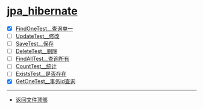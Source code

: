 
# [jpa_hibernate](../README.md)

- [x] [FindOneTest__查询单一](src/test/java/com/cpucode/test/FindOneTest.java)
- [ ] [UpdateTest__修改](src/test/java/com/cpucode/test/UpdateTest.java)
- [ ] [SaveTest__保存](src/test/java/com/cpucode/test/SaveTest.java)
- [ ] [DeleteTest__删除](src/test/java/com/cpucode/test/DeleteTest.java)
- [ ] [FindAllTest__查询所有](src/test/java/com/cpucode/test/FindAllTest.java)
- [ ] [CountTest__统计](src/test/java/com/cpucode/test/CountTest.java)
- [ ] [ExistsTest__是否存在](src/test/java/com/cpucode/test/ExistsTest.java)
- [x] [GetOneTest__事务id查询](src/test/java/com/cpucode/test/GetOneTest.java)

-----------------

- [返回文件顶部](../README.md)